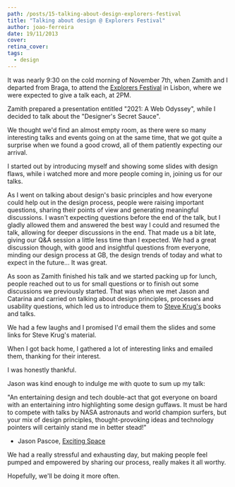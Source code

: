 ```yaml
---
path: /posts/15-talking-about-design-explorers-festival
title: "Talking about design @ Explorers Festival"
author: joao-ferreira
date: 19/11/2013
cover: 
retina_cover: 
tags:
  - design
---
```


It was nearly 9:30 on the cold morning of November 7th, when Zamith and I departed from Braga, to attend the [Explorers Festival](http://explorersfestival.com) in Lisbon, where we were expected to give a talk each, at 2PM.

Zamith prepared a presentation entitled "2021: A Web Odyssey", while I decided to talk about the "Designer's Secret Sauce".

We thought we'd find an almost empty room, as there were so many interesting talks and events going on at the same time, that we got quite a surprise when we found a good crowd, all of them patiently expecting our arrival. 

I started out by introducing myself and showing some slides with design flaws, while i watched more and more people coming in, joining us for our talks.

As I went on talking about design's basic principles and how everyone could help out in the design process, people were raising important questions, sharing their points of view and generating meaningful discussions. I wasn't expecting questions before the end of the talk, but I gladly allowed them and answered the best way I could and resumed the talk, allowing for deeper discussions in the end.
That made us a bit late, giving our Q&A session a little less time than I expected. 
We had a great discussion though, with good and insightful questions from everyone, minding our design process at GB, the design trends of today and what to expect in the future... It was great.

As soon as Zamith finished his talk and we started packing up for lunch, people reached out to us for small questions or to finish out some discussions we previously started. That was when we met Jason and Catarina and carried on talking about design principles, processes and usability questions, which led us to introduce them to [Steve Krug's](https://sensible.com/) books and talks.

We had a few laughs and I promised I'd email them the slides and some links for Steve Krug's material.

When I got back home, I gathered a lot of interesting links and emailed them, thanking for their interest.

I was honestly thankful.

Jason was kind enough to indulge me with quote to sum up my talk:

"An entertaining design and tech double-act that got everyone on board with an entertaining intro highlighting some design guffaws. It must be hard to compete with talks by NASA astronauts and world champion surfers, but your mix of design principles, thought-provoking ideas and technology pointers will certainly stand me in better stead!"
- Jason Pascoe, [Exciting Space](https://www.excitingspace.com/)

We had a really stressful and exhausting day, but making people feel pumped and empowered by sharing our process, really makes it all worthy.

Hopefully, we'll be doing it more often.
